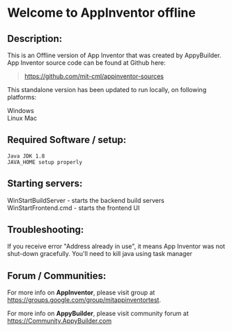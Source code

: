 # Welcome to AppInventor offline


## Description:
This is an Offline version of App Inventor that was created by AppyBuilder. 
App Inventor source code can be found at Github here: 
> https://github.com/mit-cml/appinventor-sources

This standalone version has been updated to run locally, on following platforms:
    
   Windows   
   Linux
   Mac

## Required Software / setup:
	Java JDK 1.8
	JAVA_HOME setup properly

## Starting servers:
  WinStartBuildServer   - starts the backend build servers
  WinStartFrontend.cmd  - starts the frontend UI
	
## Troubleshooting:
   If you receive error "Address already in use", it means App Inventor was not shut-down
      gracefully. You'll need to kill java using task manager

## Forum / Communities:
	  
For more info on **AppInventor**, please visit group at https://groups.google.com/group/mitappinventortest.

For more info on **AppyBuilder**, please visit community forum at https://Community.AppyBuilder.com

